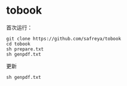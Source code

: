 # tobook

首次运行：
```
git clone https://github.com/safreya/tobook
cd tobook
sh prepare.txt
sh genpdf.txt
```
更新
```
sh genpdf.txt
```
